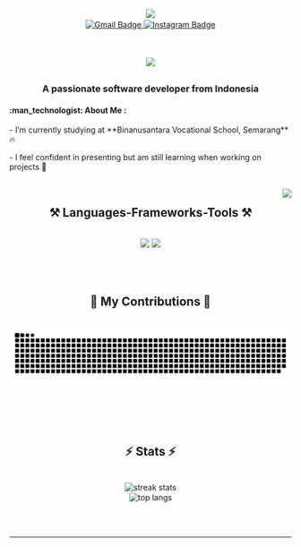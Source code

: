<div id="header" align="center">
  <img src="https://raw.githubusercontent.com/TheDudeThatCode/TheDudeThatCode/master/Assets/Developer.gif"/>
     <div id="badges">
  <a href="mailto:yuraama75@gmail.com">
    <img src="https://img.shields.io/badge/Gmail-red?style=for-the-badge&logo=gmail&logoColor=white" alt="Gmail Badge"/>
  </a>
  <a href="https://www.instagram.com/yuraaaa266/">
    <img src="https://img.shields.io/badge/Instagram-white?style=for-the-badge&logo=instagram" alt="Instagram Badge"/>
  </a>
</div>
  
<h1 align="center">
    <img src="https://readme-typing-svg.herokuapp.com/?font=Righteous&size=35&center=true&vCenter=true&width=500&height=70&duration=4000&lines=Hi+everyone!+👋;+I'm+Yuniah+Rahmah+😉;" />
</h1>

<h3 align="center">A passionate software developer from Indonesia </h3><p align="left">
<h4 align="left">:man_technologist: About Me :</h4> 
 <p align="left">- I’m currently studying at **Binanusantara Vocational School, Semarang** 🔥</p>
 <p align="left">- I feel confident in presenting but am still learning when working on projects 🌱 </p> <br/>
  <img align="right" src="https://encrypted-tbn0.gstatic.com/images?q=tbn:ANd9GcQr7dYvgITz0AtGBekZ6zmTUzadmqtRhASYo26DYvq0Hg&s"  />
</p>


<h2 align="center">⚒️ Languages-Frameworks-Tools ⚒️</h2>
<br/>
<div align="center">
    <img src="https://skillicons.dev/icons?i=react,bootstrap,html,css,vscode,github,figma,tailwind,git" />
    <img src="https://skillicons.dev/icons?i=javascript,java,mysql,php," /><br>
</div>

<div align="left">
  <br/><br/><br/>
<div align="center">
  <h2>🐍 My Contributions 🐍</h2>
  <br>
  <img alt="snake eating my contributions" src="https://raw.githubusercontent.com/salesp07/salesp07/output/github-contribution-grid-snake.svg" />
  
  <br/><br/><br/>
</div>
  
<h2 align="center">⚡ Stats ⚡</h2>
<br>
<div align="center">
  <img width="390" src="https://github-readme-streak-stats-salesp07.vercel.app/?user=yuniarahmah&count_private=true&theme=react&border_radius=10" alt="streak stats"/>
  <br/>
  <img width="325" align="center" src="https://github-readme-stats-salesp07.vercel.app/api/top-langs/?username=yuniarahmah&hide=HTML&langs_count=8&layout=compact&theme=react&border_radius=10&size_weight=0.5&count_weight=0.5&exclude_repo=github-readme-stats" alt="top langs" />
</div>

<br/><br/>

<hr/>

<br/>
